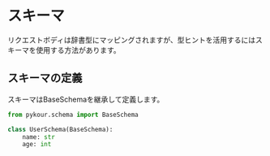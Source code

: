# スキーマ

リクエストボディは辞書型にマッピングされますが、型ヒントを活用するにはスキーマを使用する方法があります。

## スキーマの定義

スキーマはBaseSchemaを継承して定義します。

```python
from pykour.schema import BaseSchema

class UserSchema(BaseSchema):
    name: str
    age: int
```

